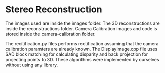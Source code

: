 # Stereo Reconstruction

The images used are inside the images folder. The 3D reconstructions are inside the reconstructions folder. Camera Calibration images and code is stored inside the camera-calibration folder.

The recitification.py files performs rectification assuming that the camera calibration paramters are already known. The DisplayImage.cpp file uses SAD block matching for calculating disparity and back projection for projecting points to 3D. These algorithms were implemented by ourselves without using any library.